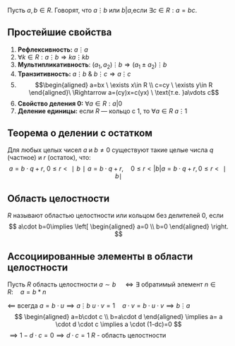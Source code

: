 Пусть $a,b \in R$. Говорят, что $a \vdots b$ или $b|a$,если $\exists{c \in R}: a=bc$.

## Простейшие свойства
1. **Рефлексивность:** $a \vdots a$
2. $\forall k\in R: a\vdots b \Rightarrow ka\vdots kb$
3. **Мультипликативность**: $(a_{1},a_{2}) \vdots b \Rightarrow (a_{1}\pm a_{2}) \vdots b$
4. **Транзитивность:** $a \vdots b \ \& \ b\vdots c \Rightarrow a\vdots c$
5. $$\begin{aligned} a=bx \ \exists x\in R \\ c=cy \ \exists y\in R \end{aligned}\ \Rightarrow a=(cy)x=c(yx) \ \text{т.е. }a\vdots c$$
6. **Свойство деления 0:** $\forall a \in R: a|0$
7. **Деление единицы:** если $R$ — кольцо с 1, то $\forall a\in R \ a \vdots 1$ 

## **Теорема о делении с остатком**
Для любых целых чисел $a$ и $b \neq 0$ существуют такие целые числа $q$ (частное) и $r$ (остаток), что: $$a=b⋅q+r, \ 0≤r<∣b∣a = b \cdot q + r, \quad 0 \leq r < |b|a=b⋅q+r,0≤r<∣b∣$$
 
## Область целостности 
$R$ называют областью целостности или кольцом без делителей $0$, если
$$
a\cdot b=0\implies
\left[
\begin{aligned}
a=0 \\
b=0
\end{aligned}
\right.
$$
## Ассоциированные элементы в области целостности
Пусть $R$ область целостности $a \sim b \quad \Longleftrightarrow \exists$ обратимый элемент $n \in R: \quad a=b*n$ 

$\impliedby$ всегда $a=b \cdot u \implies a \vdots b$
$u\cdot v=1 \quad a\cdot v=b\cdot u\cdot v\implies b \vdots a$
$$
\begin{aligned}
a=b\cdot c \\
b=a\cdot d
\end{aligned}
\implies a= a \cdot d \cdot c \implies a \cdot (1-dc)=0
$$
$\implies 1-d \cdot c =0 \implies d\cdot c=1$
$R$ - область целостности